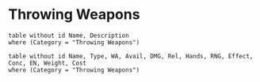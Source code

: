 # Throwing Weapons

```dataview
table without id Name, Description
where (Category = "Throwing Weapons")
```

```dataview
table without id Name, Type, WA, Avail, DMG, Rel, Hands, RNG, Effect, Conc, EN, Weight, Cost
where (Category = "Throwing Weapons")
```

